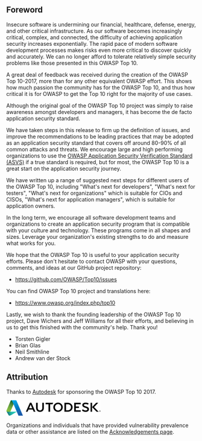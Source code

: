 ## Foreword

Insecure software is undermining our financial, healthcare, defense, energy, and other critical infrastructure. As our software becomes increasingly critical, complex, and connected, the difficulty of achieving application security increases exponentially. The rapid pace of modern software development processes makes risks even more critical to discover quickly and accurately. We can no longer afford to tolerate relatively simple security problems like those presented in this OWASP Top 10.

A great deal of feedback was received during the creation of the OWASP Top 10-2017, more than for any other equivalent OWASP effort. This shows how much passion the community has for the OWASP Top 10, and thus how critical it is for OWASP to get the Top 10 right for the majority of use cases.

Although the original goal of the OWASP Top 10 project was simply to raise awareness amongst developers and managers, it has become the de facto application security standard. 

We have taken steps in this release to firm up the definition of issues, and improve the recommendations to be leading practices that may be adopted as an application security standard that covers off around 80-90% of all common attacks and threats. We encourage large and high performing organizations to use the [OWASP Application Security Verification Standard (ASVS)](https://www.owasp.org/index.php/ASVS) if a true standard is required, but for most, the OWASP Top 10 is a great start on the application security journey.

We have written up a range of suggested next steps for different users of the OWASP Top 10, including "What's next for developers", "What's next for testers", "What's next for organizations" which is suitable for CIOs and CISOs, "What's next for application managers", which is suitable for application owners.

In the long term, we encourage all software development teams and organizations to create an application security program that is compatible with your culture and technology. These programs come in all shapes and sizes. Leverage your organization's existing strengths to do and measure what works for you.

We hope that the OWASP Top 10 is useful to your application security efforts. Please don't hesitate to contact OWASP with your questions, comments, and ideas at our GitHub project repository:

* https://github.com/OWASP/Top10/issues

You can find OWASP Top 10 project and translations here:

* https://www.owasp.org/index.php/top10

Lastly, we wish to thank the founding leadership of the OWASP Top 10 project, Dave Wichers and Jeff Williams for all their efforts, and believing in us to get this finished with the community's help. Thank you!

* Torsten Gigler
* Brian Glas
* Neil Smithline
* Andrew van der Stock

## Attribution
Thanks to [Autodesk](https://www.autodesk.com) for sponsoring the OWASP Top 10 2017.

[![Autodesk](images/Autodesk-logo.png)](https://www.autodesk.com)

Organizations and individuals that have provided vulnerability prevalence data or other assistance are listed on the [Acknowledgements page](0xd1-data-contributors.md).
